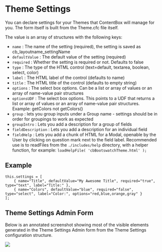 # Theme Settings

You can declare settings for your Themes that ContentBox will manage for you. The form itself is built from the Theme.cfc file itself.

The value is an array of structures with the following keys:

* `name` : The name of the setting (required), the setting is saved as cb\_layoutname\_settingName
* `defaultValue` : The default value of the setting (required)
* `required` : Whether the setting is required or not. Defaults to false
* `type` : The type of the HTML control (text=default, textarea, boolean, select, color)
* `label` : The HTML label of the control (defaults to name)
* `title` : The HTML title of the control (defaults to empty string)
* `options` : The select box options. Can be a list or array of values or an array of name-value pair structures
* `optionsUDF` : The select box options. This points to a UDF that returns a list or array of values or an array of name-value pair structures. Example: getColors not getColors()
* `group` : lets you group inputs under a Group name - settings should be in order for groupings to work as expected
* `groupIntro` : Lets you add a description for a group of fields
* `fieldDescription` : Lets you add a description for an individual field
* `fieldHelp` : Lets you add a chunk of HTML for a Modal, openable by the User by clicking on question mark next to the field label. Recommended use is to readFiles from the `./includes/help` directory, with a helper function, for example: `loadHelpFile( 'cbBootswatchTheme.html' );`

## Example

```
this.settings = [
    { name="Title", defaultValue="My Awesome Title", required="true", type="text", label="Title:" },
    { name="Colors", defaultValue="blue", required="false", type="select", label="Color:", options="red,blue,orange,gray" }
];
```

## Theme Settings Admin Form

Below is an annotated screenshot showing most of the visible elements generated in the Theme Settings Admin form from the Theme Settings configuration structure.

![](../../assets/contentbox-themeDiagram.jpg)
